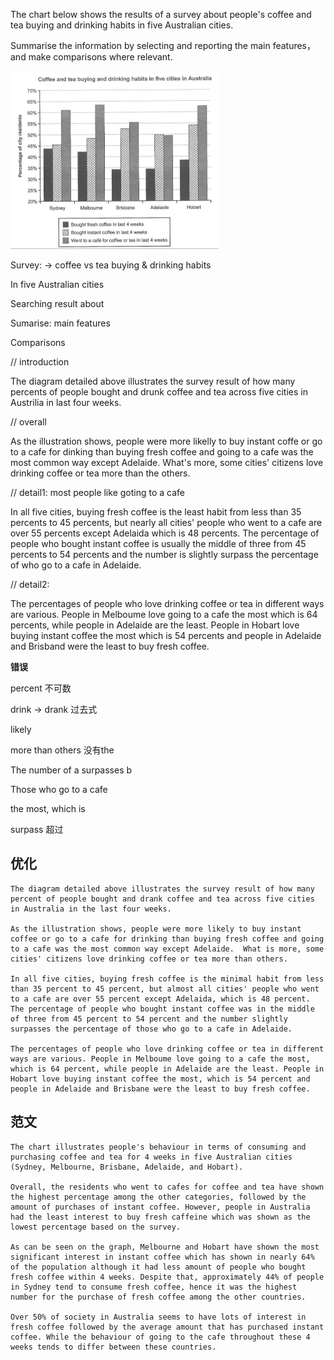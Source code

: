 The chart below shows the results of a survey about people's coffee and tea buying and drinking habits in five Australian cities.


Summarise the information by selecting and reporting the main features，and make comparisons where relevant.



<img src="0207-C15T1-柱状图.assets/1661238387359.png" alt="img" style="zoom:50%;" />



Survey: -> coffee vs tea buying & drinking habits 

In five Australian cities

Searching result about 



Sumarise: main features

Comparisons

// introduction

The diagram detailed above illustrates the survey result of how many percents of people bought and drunk coffee and tea across five cities in Austrilia in last four weeks.

// overall

As the illustration shows, people were more likelly to buy instant coffe or go to a cafe for dinking than buying fresh coffee and going to a cafe was the most common way except Adelaide. What's more, some cities' citizens love drinking coffee or tea more than the others.

// detail1: most people like goting to a cafe

In all five cities, buying fresh coffee is the least habit from less than 35 percents to 45 percents, but nearly all cities' people who went to a cafe are over 55 percents except Adelaida which is 48 percents. The percentage of people who bought instant coffee is usually the middle of three from 45 percents to 54 percents and the number is slightly surpass the percentage of who go to a cafe in Adelaide.

// detail2: 

The percentages of people who love drinking coffee or tea in different ways are various. People in Melboume love going to a cafe the most which is 64 percents, while people in Adelaide are the least. People in Hobart love buying instant coffee the most which is 54 percents and people in Adelaide and Brisband were the least to buy fresh coffee.



**错误**

percent 不可数

drink -> drank 过去式

likely

more than others 没有the

The number of a  surpasses b

Those who go to a cafe

the most, which is 



surpass 超过

## 优化



```text
The diagram detailed above illustrates the survey result of how many percent of people bought and drank coffee and tea across five cities in Australia in the last four weeks.

As the illustration shows, people were more likely to buy instant coffee or go to a cafe for drinking than buying fresh coffee and going to a cafe was the most common way except Adelaide.  What is more, some cities' citizens love drinking coffee or tea more than others.

In all five cities, buying fresh coffee is the minimal habit from less than 35 percent to 45 percent, but almost all cities' people who went to a cafe are over 55 percent except Adelaida, which is 48 percent. The percentage of people who bought instant coffee was in the middle of three from 45 percent to 54 percent and the number slightly surpasses the percentage of those who go to a cafe in Adelaide.

The percentages of people who love drinking coffee or tea in different ways are various. People in Melboume love going to a cafe the most, which is 64 percent, while people in Adelaide are the least. People in Hobart love buying instant coffee the most, which is 54 percent and people in Adelaide and Brisbane were the least to buy fresh coffee.
```



## 范文

```text
The chart illustrates people's behaviour in terms of consuming and purchasing coffee and tea for 4 weeks in five Australian cities (Sydney, Melbourne, Brisbane, Adelaide, and Hobart). 

Overall, the residents who went to cafes for coffee and tea have shown the highest percentage among the other categories, followed by the amount of purchases of instant coffee. However, people in Australia had the least interest to buy fresh caffeine which was shown as the lowest percentage based on the survey. 

As can be seen on the graph, Melbourne and Hobart have shown the most significant interest in instant coffee which has shown in nearly 64% of the population although it had less amount of people who bought fresh coffee within 4 weeks. Despite that, approximately 44% of people in Sydney tend to consume fresh coffee, hence it was the highest number for the purchase of fresh coffee among the other countries. 

Over 50% of society in Australia seems to have lots of interest in fresh coffee followed by the average amount that has purchased instant coffee. While the behaviour of going to the cafe throughout these 4 weeks tends to differ between these countries.
```











